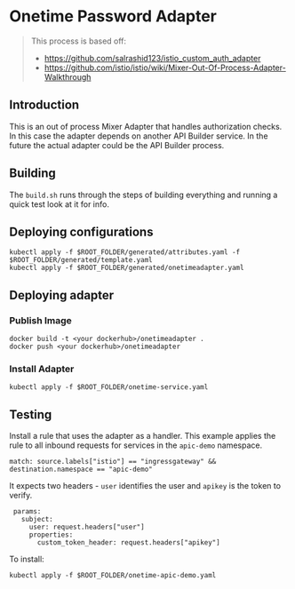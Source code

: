 # Onetime Password Adapter

> This process is based off:
> - https://github.com/salrashid123/istio_custom_auth_adapter
> - https://github.com/istio/istio/wiki/Mixer-Out-Of-Process-Adapter-Walkthrough

## Introduction
This is an out of process Mixer Adapter that handles authorization checks. In this case the adapter depends on another API Builder service. In the future the actual adapter could be the API Builder process.

## Building
The `build.sh` runs through the steps of building everything and running a quick test look at it for info.

## Deploying configurations
```
kubectl apply -f $ROOT_FOLDER/generated/attributes.yaml -f $ROOT_FOLDER/generated/template.yaml
kubectl apply -f $ROOT_FOLDER/generated/onetimeadapter.yaml
```

## Deploying adapter
### Publish Image
```
docker build -t <your dockerhub>/onetimeadapter .
docker push <your dockerhub>/onetimeadapter
```

### Install Adapter
```
kubectl apply -f $ROOT_FOLDER/onetime-service.yaml
```

## Testing
Install a rule that uses the adapter as a handler. This example applies the rule to all inbound requests for services in the `apic-demo` namespace.
```
match: source.labels["istio"] == "ingressgateway" && destination.namespace == "apic-demo"
```

It expects two headers - `user` identifies the user and `apikey` is the token to verify.

```
 params:
   subject:
     user: request.headers["user"]
     properties:
       custom_token_header: request.headers["apikey"]
```

To install:

```
kubectl apply -f $ROOT_FOLDER/onetime-apic-demo.yaml
```

